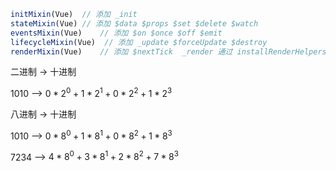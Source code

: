 ```javascript
initMixin(Vue)	// 添加 _init
stateMixin(Vue)	// 添加 $data $props $set $delete $watch
eventsMixin(Vue)	// 添加 $on $once $off $emit
lifecycleMixin(Vue)	 // 添加 _update $forceUpdate $destroy
renderMixin(Vue)	// 添加 $nextTick  _render 通过 installRenderHelpers 添加一些辅助render的方法
```



二进制 -> 十进制

1010 --> $0*2^0 + 1*2^1 + 0*2^2 + 1*2^3$



八进制 -> 十进制

1010 --> $0*8^0 + 1 * 8 ^ 1 + 0*8^2 + 1*8^3$

7234 --> $4*8^0 + 3 * 8 ^ 1 + 2*8^2 + 7*8^3$